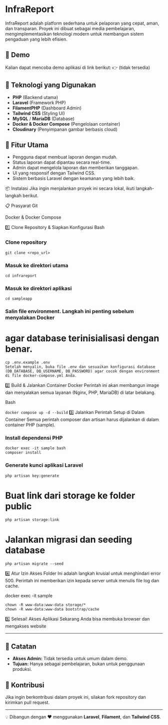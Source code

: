 # InfraReport

InfraReport adalah platform sederhana untuk pelaporan yang cepat, aman, dan transparan. Proyek ini dibuat sebagai media pembelajaran, mengimplementasikan teknologi modern untuk membangun sistem pengaduan yang lebih efisien.

## 🚀 Demo

Kalian dapat mencoba demo aplikasi di link berikut:
👉 (tidak tersedia)

## 🔧 Teknologi yang Digunakan
- **PHP** (Backend utama)
- **Laravel** (Framework PHP)
- **FilamentPHP** (Dashboard Admin)
- **Tailwind CSS** (Styling UI)
- **MySQL** / **MariaDB** (Database)
- **Docker & Docker Compose** (Pengelolaan container)
- **Cloudinary** (Penyimpanan gambar berbasis cloud)


## 📜 Fitur Utama
- Pengguna dapat membuat laporan dengan mudah.
- Status laporan dapat dipantau secara real-time.
- Admin dapat mengelola laporan dan memberikan tanggapan.
- UI yang responsif dengan Tailwind CSS.
- Sistem berbasis Laravel dengan keamanan yang lebih baik.

📦 Instalasi
Jika ingin menjalankan proyek ini secara lokal, ikuti langkah-langkah berikut.

📋 Prasyarat
Git

Docker & Docker Compose

1️⃣ Clone Repository & Siapkan Konfigurasi
Bash

### Clone repository
`git clone <repo_url>`

### Masuk ke direktori utama
`cd infrareport`

### Masuk ke direktori aplikasi
`cd sampleapp`

### Salin file environment. Langkah ini penting sebelum menyalakan Docker
# agar database terinisialisasi dengan benar.
```
cp .env.example .env
Setelah menyalin, buka file .env dan sesuaikan konfigurasi database (DB_DATABASE, DB_USERNAME, DB_PASSWORD) agar cocok dengan environment di file docker-compose.yml Anda.
```

2️⃣ Build & Jalankan Container Docker
Perintah ini akan membangun image dan menyalakan semua layanan (Nginx, PHP, MariaDB) di latar belakang.

Bash

`docker compose up -d --build`
3️⃣ Jalankan Perintah Setup di Dalam Container
Semua perintah composer dan artisan harus dijalankan di dalam container PHP (sample).

### Install dependensi PHP

```
docker exec -it sample bash
composer install
```

### Generate kunci aplikasi Laravel
`php artisan key:generate`

# Buat link dari storage ke folder public
`php artisan storage:link`

# Jalankan migrasi dan seeding database
`php artisan migrate --seed`

4️⃣ Atur Izin Akses Folder
Ini adalah langkah krusial untuk menghindari error 500. Perintah ini memberikan izin kepada server untuk menulis file log dan cache.


docker exec -it sample 
```
chown -R www-data:www-data storage/* 
chown -R www-data:www-data bootstrap/cache
```

5️⃣ Selesai! Akses Aplikasi
Sekarang Anda bisa membuka browser dan mengakses website

---

## 📌 Catatan
- **Akses Admin:** Tidak tersedia untuk umum dalam demo.
- **Tujuan:** Hanya sebagai pembelajaran, bukan untuk penggunaan produksi.

## 🤝 Kontribusi
Jika ingin berkontribusi dalam proyek ini, silakan fork repository dan kirimkan pull request.

---

💡 Dibangun dengan ❤️ menggunakan **Laravel**, **Filament**, dan **Tailwind CSS**.

